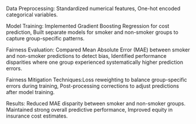 Data Preprocessing: Standardized numerical features, One-hot encoded categorical variables.

Model Training: Implemented Gradient Boosting Regression for cost prediction, Built separate models for smoker and non-smoker groups to capture group-specific patterns.

Fairness Evaluation: Compared Mean Absolute Error (MAE) between smoker and non-smoker predictions to detect bias, Identified performance disparities where one group experienced systematically higher prediction errors.

Fairness Mitigation Techniques:Loss reweighting to balance group-specific errors during training, Post-processing corrections to adjust predictions after model training.

Results: Reduced MAE disparity between smoker and non-smoker groups. Maintained strong overall predictive performance, Improved equity in insurance cost estimates.
